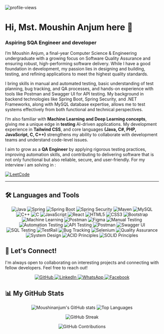 <p align="left">
  <img src="https://komarev.com/ghpvc/?username=Moushinanjum&label=Profile%20views&color=0e75b6&style=flat" alt="profile-views" />
</p>

# Hi, Mst. Moushin Anjum here 👋
### Aspiring SQA Engineer and developer

I’m Moushin Anjum, a final-year Computer Science & Engineering undergraduate with a growing focus on Software Quality Assurance and ensuring robust, high-performing software delivery. While I have a good foundation in development, my passion lies in designing and building, testing, and refining applications to meet the highest quality standards.

I bring skills in manual and automated testing, basic understanding of test planning, bug tracking, and QA processes, and hands-on experience with tools like Postman and Swagger UI for API testing. My background in backend technologies like Spring Boot, Spring Security, and .NET Frameworks, along with MySQL database expertise, allows me to test systems effectively from both functional and technical perspectives.

I’m also familiar with **Machine Learning and Deep Learning concepts**, giving me a unique edge in **testing** AI-driven applications. My development experience in **Tailwind CSS**, and core languages **(Java, C#, PHP, JavaScript, C, C++)** strengthens my ability to collaborate with development teams and understand code-level issues.

I aim to grow as a **QA Engineer** by applying rigorous testing practices, improving automation skills, and contributing to delivering software that is not only functional but also reliable, secure, and user-friendly.
For my interview i am solving in :  

  <a href="https://leetcode.com/u/moushinanjum//">
    <img alt="LeetCode" src="https://custom-icon-badges.demolab.com/badge/LeetCode-00-%23005588?style=for-the-badge&labelColor=003366&logo=leetcode&logoColor=white"/>
  </a>
</p>

---

## 🛠️ Languages and Tools
<p align="center">
  <img src="https://img.shields.io/badge/java-%23ED8B00.svg?style=for-the-badge&logo=openjdk&logoColor=white" alt="Java"/>
  <img src="https://img.shields.io/badge/spring-%236DB33F.svg?style=for-the-badge&logo=spring&logoColor=white" alt="Spring"/>
  <img src="https://img.shields.io/badge/Spring_Boot-6DB33F?style=for-the-badge&logo=spring-boot&logoColor=white" alt="Spring Boot"/>
  <img src="https://img.shields.io/badge/Spring_Security-6DB33F?style=for-the-badge&logo=spring-security&logoColor=white" alt="Spring Security"/>
  <img src="https://img.shields.io/badge/Maven-C71A36?style=for-the-badge&logo=apachemaven&logoColor=white" alt="Maven"/>
  <img src="https://img.shields.io/badge/mysql-4479A1.svg?style=for-the-badge&logo=mysql&logoColor=white" alt="MySQL"/>
  <img src="https://img.shields.io/badge/c++-%2300599C.svg?style=for-the-badge&logo=c%2B%2B&logoColor=white" alt="C++"/>
  <img src="https://img.shields.io/badge/c-%2300599C.svg?style=for-the-badge&logo=c&logoColor=white" alt="C"/>
  <img src="https://img.shields.io/badge/javascript-%23323330.svg?style=for-the-badge&logo=javascript&logoColor=%23F7DF1E" alt="JavaScript"/>
  <img src="https://img.shields.io/badge/React-20232A?style=for-the-badge&logo=react&logoColor=61DAFB" alt="React"/>
  <img src="https://img.shields.io/badge/html5-%23E34F26.svg?style=for-the-badge&logo=html5&logoColor=white" alt="HTML5"/>
  <img src="https://img.shields.io/badge/css3-%231572B6.svg?style=for-the-badge&logo=css3&logoColor=white" alt="CSS3"/>
  <img src="https://img.shields.io/badge/bootstrap-%238511FA.svg?style=for-the-badge&logo=bootstrap&logoColor=white" alt="Bootstrap"/>
  <img src="https://img.shields.io/badge/Machine_Learning-orange?style=for-the-badge&logo=tensorflow&logoColor=white" alt="Machine Learning"/>
  <img src="https://img.shields.io/badge/Postman-FF6C37?style=for-the-badge&logo=postman&logoColor=white" alt="Postman"/>
  <img src="https://img.shields.io/badge/Figma-F24E1E?style=for-the-badge&logo=figma&logoColor=white" alt="Figma"/>
  <img src="https://img.shields.io/badge/Manual_Testing-blue?style=for-the-badge&logo=testinglibrary&logoColor=white" alt="Manual Testing"/>
  <img src="https://img.shields.io/badge/Automation_Testing-0A66C2?style=for-the-badge&logo=selenium&logoColor=white" alt="Automation Testing"/>
  <img src="https://img.shields.io/badge/API_Testing-FF6C37?style=for-the-badge&logo=postman&logoColor=white" alt="API Testing"/>
  <img src="https://img.shields.io/badge/Postman-FF6C37?style=for-the-badge&logo=postman&logoColor=white" alt="Postman"/>
  <img src="https://img.shields.io/badge/Swagger_UI-85EA2D?style=for-the-badge&logo=swagger&logoColor=black" alt="Swagger UI"/>
  <img src="https://img.shields.io/badge/SQL_Testing-4479A1?style=for-the-badge&logo=mysql&logoColor=white" alt="SQL Testing"/>
  <img src="https://img.shields.io/badge/TestRail-009688?style=for-the-badge&logoColor=white" alt="TestRail"/>
  <img src="https://img.shields.io/badge/Bug_Tracking-red?style=for-the-badge&logo=bugcrowd&logoColor=white" alt="Bug Tracking"/>
  <img src="https://img.shields.io/badge/Selenium-43B02A?style=for-the-badge&logo=selenium&logoColor=white" alt="Selenium"/>
  <img src="https://img.shields.io/badge/Quality_Assurance-007ACC?style=for-the-badge&logo=azuredevops&logoColor=white" alt="Quality Assurance"/>
  <img src="https://img.shields.io/badge/System_Design-FFD700?style=for-the-badge&logo=drawio&logoColor=black" alt="System Design"/>
  <img src="https://img.shields.io/badge/ACID_Principles-2E8B57?style=for-the-badge&logo=databricks&logoColor=white" alt="ACID Principles"/>
  <img src="https://img.shields.io/badge/SOLID_Principles-8A2BE2?style=for-the-badge&logo=dependabot&logoColor=white" alt="SOLID Principles"/>
</p>

## 🤝 Let's Connect!
I'm always open to collaborating on interesting projects and connecting with fellow developers. Feel free to reach out!

<p align="center">
  <a href="https://https://github.com/Moushinanjum">
    <img alt="GitHub" src="https://img.shields.io/badge/GitHub-181717?style=for-the-badge&logo=github&logoColor=white"/>
  </a>
  <a href="https://www.linkedin.com/in/moushinanjum99/">
    <img alt="LinkedIn" src="https://img.shields.io/badge/LinkedIn-0A66C2?style=for-the-badge&logo=linkedin&logoColor=white"/>
  </a>
  <a href="https://wa.me/01318034701">
    <img alt="WhatsApp" src="https://img.shields.io/badge/WhatsApp-25D366?style=for-the-badge&logo=whatsapp&logoColor=white"/>
  </a>
  <a href="https://www.facebook.com/moushin.jinia">
    <img alt="Facebook" src="https://img.shields.io/badge/Facebook-1877F2?style=for-the-badge&logo=facebook&logoColor=white"/>
  </a>
</p>

## 📊 My GitHub Stats
<p align="center">
  <img src="https://github-readme-stats.vercel.app/api?username=Moushinanjum&theme=dark&hide_border=true&include_all_commits=true&count_private=true" alt="Moushinanjum's GitHub stats" />
  <img src="https://github-readme-stats.vercel.app/api/top-langs/?username=Moushinanjum&theme=dark&hide_border=true&include_all_commits=true&count_private=true&layout=compact" alt="Top Languages" />
</p>
<p align="center">
  <img src="https://streak-stats.demolab.com/?user=Moushinanjum&theme=dark&hide_border=true" alt="GitHub Streak" />
</p>
<p align="center">
  <img src="https://github-contributor-stats.vercel.app/api?username=Moushinanjum&limit=5&theme=dark&combine_all_yearly_contributions=true" alt="GitHub Contributions" />
</p>
